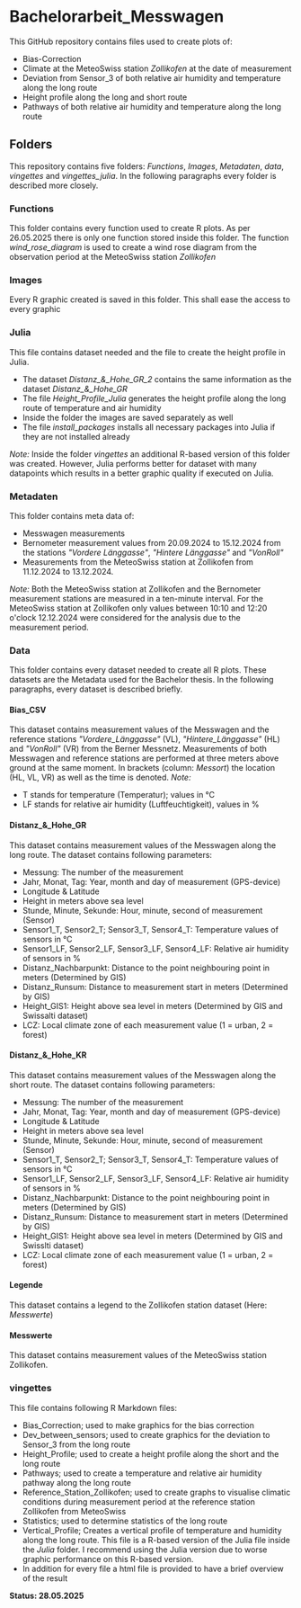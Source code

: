 # Bachelorarbeit_Messwagen

This GitHub repository contains files used to create plots of:
- Bias-Correction
- Climate at the MeteoSwiss station *Zollikofen* at the date of measurement
- Deviation from Sensor_3 of both relative air humidity and temperature along the long route
- Height profile along the long and short route
- Pathways of both relative air humidity and temperature along the long route

## Folders

This repository contains five folders: *Functions*, *Images*, *Metadaten*, *data*, *vingettes* and *vingettes_julia*. In the following paragraphs every folder is described more closely.

### Functions

This folder contains every function used to create R plots. As per 26.05.2025 there is only one function stored inside this folder. 
The function *wind_rose_diagram* is used to create a wind rose diagram from the observation period at the MeteoSwiss station *Zollikofen*

### Images

Every R graphic created is saved in this folder. This shall ease the access to every graphic

### Julia

This file contains dataset needed and the file to create the height profile in Julia.
- The dataset *Distanz_&_Hohe_GR_2* contains the same information as the dataset *Distanz_&_Hohe_GR*
- The file *Height_Profile_Julia* generates the height profile along the long route of temperature and air humidity
- Inside the folder the images are saved separately as well
- The file *install_packages* installs all necessary packages into Julia if they are not installed already

*Note:* Inside the folder *vingettes* an additional R-based version of this folder was created. However, Julia performs better for dataset with many datapoints which results in a better graphic quality if executed on Julia.

### Metadaten

This folder contains meta data of:
- Messwagen measurements
- Bernometer measurement values from 20.09.2024 to 15.12.2024 from the stations *"Vordere Länggasse"*, *"Hintere Länggasse"* and *"VonRoll"*
- Measurements from the MeteoSwiss station at Zollikofen from 11.12.2024 to 13.12.2024.

*Note:*
Both the MeteoSwiss station at Zollikofen and the Bernometer measurement stations are measured in a ten-minute interval.
For the MeteoSwiss station at Zollikofen only values between 10:10 and 12:20 o'clock 12.12.2024 were considered for the analysis due to the measurement period.

### Data

This folder contains every dataset needed to create all R plots. These datasets are the Metadata used for the Bachelor thesis.
In the following paragraphs, every dataset is described briefly. 

#### Bias_CSV

This dataset contains measurement values of the Messwagen and the reference stations *"Vordere_Länggasse"* (VL), *"Hintere_Länggasse"* (HL) and *"VonRoll"* (VR) from the Berner Messnetz. Measurements of both Messwagen and reference stations are performed at three meters above ground at the same moment. In brackets (column: *Messort*) the location (HL, VL, VR) as well as the time is denoted.
*Note:*
  - T stands for temperature (Temperatur); values in °C
  - LF stands for relative air humidity (Luftfeuchtigkeit), values in %
 
#### Distanz_&_Hohe_GR

This dataset contains measurement values of the Messwagen along the long route. The dataset contains following parameters:
- Messung: The number of the measurement
- Jahr, Monat, Tag: Year, month and day of measurement (GPS-device)
- Longitude & Latitude
- Height in meters above sea level
- Stunde, Minute, Sekunde: Hour, minute, second of measurement (Sensor)
- Sensor1_T, Sensor2_T; Sensor3_T, Sensor4_T: Temperature values of sensors in °C
- Sensor1_LF, Sensor2_LF, Sensor3_LF, Sensor4_LF: Relative air humidity of sensors in %
- Distanz_Nachbarpunkt: Distance to the point neighbouring point in meters (Determined by GIS)
- Distanz_Runsum: Distance to measurement start in meters (Determined by GIS)
- Height_GIS1: Height above sea level in meters (Determined by GIS and Swissalti dataset)
- LCZ: Local climate zone of each measurement value (1 = urban, 2 = forest)

#### Distanz_&_Hohe_KR

This dataset contains measurement values of the Messwagen along the short route. The dataset contains following parameters:
- Messung: The number of the measurement
- Jahr, Monat, Tag: Year, month and day of measurement (GPS-device)
- Longitude & Latitude
- Height in meters above sea level
- Stunde, Minute, Sekunde: Hour, minute, second of measurement (Sensor)
- Sensor1_T, Sensor2_T; Sensor3_T, Sensor4_T: Temperature values of sensors in °C
- Sensor1_LF, Sensor2_LF, Sensor3_LF, Sensor4_LF: Relative air humidity of sensors in %
- Distanz_Nachbarpunkt: Distance to the point neighbouring point in meters (Determined by GIS)
- Distanz_Runsum: Distance to measurement start in meters (Determined by GIS)
- Height_GIS1: Height above sea level in meters (Determined by GIS and Swisslti dataset)
- LCZ: Local climate zone of each measurement value (1 = urban, 2 = forest)

#### Legende

This dataset contains a legend to the Zollikofen station dataset (Here: *Messwerte*)

#### Messwerte

This dataset contains measurement values of the MeteoSwiss station Zollikofen.

### vingettes

This file contains following R Markdown files:
- Bias_Correction; used to make graphics for the bias correction
- Dev_between_sensors; used to create graphics for the deviation to Sensor_3 from the long route
- Height_Profile; used to create a height profile along the short and the long route
- Pathways; used to create a temperature and relative air humidity pathway along the long route
- Reference_Station_Zollikofen; used to create graphs to visualise climatic conditions during measurement period at the reference station Zollikofen from MeteoSwiss
- Statistics; used to determine statistics of the long route
- Vertical_Profile; Creates a vertical profile of temperature and humidity along the long route. This file is a R-based version of the Julia file inside the *Julia* folder. I recommend using the Julia version due to worse graphic performance on this R-based version.
- In addition for every file a html file is provided to have a brief overview of the result

**Status: 28.05.2025**

